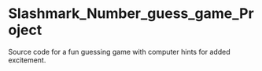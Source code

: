 # Slashmark_Number_guess_game_Project
Source code for a fun guessing game with computer hints for added excitement.
